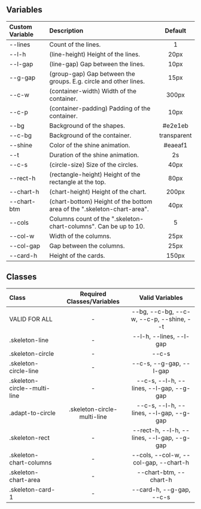 ## Variables

| Custom Variable | Description                                                             |   Default   |
| :-------------- | :---------------------------------------------------------------------- | :---------: |
| --lines         | Count of the lines.                                                     |      1      |
| --l-h           | (line-height) Height of the lines.                                      |    20px     |
| --l-gap         | (line-gap) Gap between the lines.                                       |    10px     |
| --g-gap         | (group-gap) Gap between the groups. E.g. circle and other lines.        |    15px     |
| --c-w           | (container-width) Width of the container.                               |    300px    |
| --c-p           | (container-padding) Padding of the container.                           |    10px     |
| --bg            | Background of the shapes.                                               |   #e2e1eb   |
| --c-bg          | Background of the container.                                            | transparent |
| --shine         | Color of the shine animation.                                           |   #eaeaf1   |
| --t             | Duration of the shine animation.                                        |     2s      |
| --c-s           | (circle-size) Size of the circles.                                      |    40px     |
| --rect-h        | (rectangle-height) Height of the rectangle at the top.                  |    80px     |
| --chart-h       | (chart-height) Height of the chart.                                     |    200px    |
| --chart-btm     | (chart-bottom) Height of the bottom area of the ".skeleton-chart-area". |    40px     |
| --cols          | Columns count of the ".skeleton-chart-columns". Can be up to 10.        |      5      |
| --col-w         | Width of the columns.                                                   |    25px     |
| --col-gap       | Gap between the columns.                                                |    25px     |
| --card-h        | Height of the cards.                                                    |    150px    |

## Classes

| Class                        | Required Classes/Variables  |              Valid Variables               |
| :--------------------------- | :-------------------------: | :----------------------------------------: |
| VALID FOR ALL                |              -              |  --bg, --c-bg, --c-w, --c-p, --shine, --t  |
| .skeleton-line               |              -              |          --l-h, --lines, --l-gap           |
| .skeleton-circle             |              -              |                   --c-s                    |
| .skeleton-circle-line        |              -              |          --c-s, --g-gap, --l-gap           |
| .skeleton-circle--multi-line |              -              |  --c-s, --l-h, --lines, --l-gap, --g-gap   |
| .adapt-to-circle             | .skeleton-circle-multi-line |  --c-s, --l-h, --lines, --l-gap, --g-gap   |
| .skeleton-rect               |              -              | --rect-h, --l-h, --lines, --l-gap, --g-gap |
| .skeleton-chart-columns      |              -              |   --cols, --col-w, --col-gap, --chart-h    |
| .skeleton-chart-area         |              -              |           --chart-btm, --chart-h           |
| .skeleton-card-1             |              -              |          --card-h, --g-gap, --c-s          |
